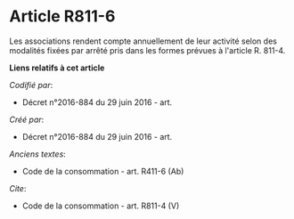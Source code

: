 # Article R811-6

Les associations rendent compte annuellement de leur activité selon des modalités fixées par arrêté pris dans les formes
prévues à l'article R. 811-4.

**Liens relatifs à cet article**

_Codifié par_:

  - Décret n°2016-884 du 29 juin 2016 - art.

_Créé par_:

  - Décret n°2016-884 du 29 juin 2016 - art.

_Anciens textes_:

  - Code de la consommation - art. R411-6 (Ab)

_Cite_:

  - Code de la consommation - art. R811-4 (V)
